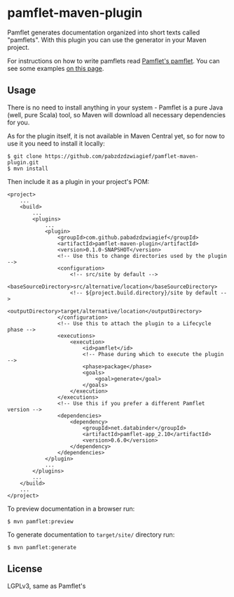# pamflet-maven-plugin

Pamflet generates documentation organized into short texts called "pamflets".
With this plugin you can use the generator in your Maven project.

For instructions on how to write pamflets read
[Pamflet's pamflet](http://www.foundweekends.org/pamflet/).
You can see some examples
[on this page](http://www.foundweekends.org/pamflet/Who%E2%80%99s+Using+Pamflet%3F.html).

## Usage
There is no need to install anything in your system - Pamflet is a pure Java
(well, pure Scala) tool, so Maven will download all necessary dependencies
for you.

As for the plugin itself, it is not available in Maven Central yet, so for now
to use it you need to install it locally:

    $ git clone https://github.com/pabzdzdzwiagief/pamflet-maven-plugin.git
    $ mvn install

Then include it as a plugin in your project's POM:

    <project>
        ...
        <build>
            ...
            <plugins>
                ...
                <plugin>
                    <groupId>com.github.pabadzdzwiagief</groupId>
                    <artifactId>pamflet-maven-plugin</artifactId>
                    <version>0.1.0-SNAPSHOT</version>
                    <!-- Use this to change directories used by the plugin -->
                    <configuration>
                        <!-- src/site by default -->
                        <baseSourceDirectory>src/alternative/location</baseSourceDirectory>
                        <!-- ${project.build.directory}/site by default -->
                        <outputDirectory>target/alternative/location</outputDirectory>
                    </configuration>
                    <!-- Use this to attach the plugin to a Lifecycle phase -->
                    <executions>
                        <execution>
                            <id>pamflet</id>
                            <!-- Phase during which to execute the plugin -->
                            <phase>package</phase>
                            <goals>
                                <goal>generate</goal>
                            </goals>
                        </execution>        
                    </executions>
                    <!-- Use this if you prefer a different Pamflet version -->
                    <dependencies>
                        <dependency>
                            <groupId>net.databinder</groupId>
                            <artifactId>pamflet-app_2.10</artifactId>
                            <version>0.6.0</version>
                        </dependency>
                    </dependencies>
                </plugin>
                ...
            </plugins>
            ...
        </build>
        ...
    </project>

To preview documentation in a browser run:

    $ mvn pamflet:preview

To generate documentation to `target/site/` directory run:

    $ mvn pamflet:generate


## License

LGPLv3, same as Pamflet's

